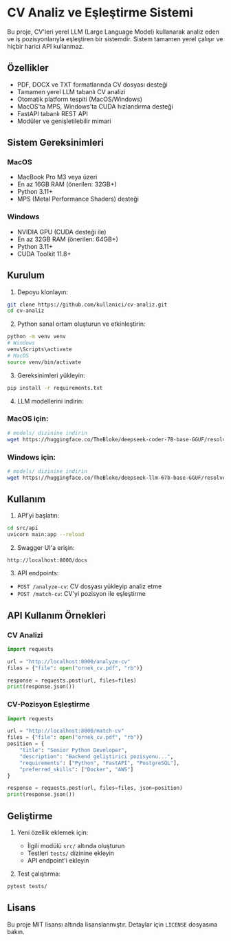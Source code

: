 # CV Analiz ve Eşleştirme Sistemi

Bu proje, CV'leri yerel LLM (Large Language Model) kullanarak analiz eden ve iş pozisyonlarıyla eşleştiren bir sistemdir. Sistem tamamen yerel çalışır ve hiçbir harici API kullanmaz.

## Özellikler

- PDF, DOCX ve TXT formatlarında CV dosyası desteği
- Tamamen yerel LLM tabanlı CV analizi
- Otomatik platform tespiti (MacOS/Windows)
- MacOS'ta MPS, Windows'ta CUDA hızlandırma desteği
- FastAPI tabanlı REST API
- Modüler ve genişletilebilir mimari

## Sistem Gereksinimleri

### MacOS
- MacBook Pro M3 veya üzeri
- En az 16GB RAM (önerilen: 32GB+)
- Python 3.11+
- MPS (Metal Performance Shaders) desteği

### Windows
- NVIDIA GPU (CUDA desteği ile)
- En az 32GB RAM (önerilen: 64GB+)
- Python 3.11+
- CUDA Toolkit 11.8+

## Kurulum

1. Depoyu klonlayın:
```bash
git clone https://github.com/kullanici/cv-analiz.git
cd cv-analiz
```

2. Python sanal ortam oluşturun ve etkinleştirin:
```bash
python -m venv venv
# Windows
venv\Scripts\activate
# MacOS
source venv/bin/activate
```

3. Gereksinimleri yükleyin:
```bash
pip install -r requirements.txt
```

4. LLM modellerini indirin:

### MacOS için:
```bash
# models/ dizinine indirin
wget https://huggingface.co/TheBloke/deepseek-coder-7B-base-GGUF/resolve/main/deepseek-coder-7b-q4_0.gguf -O models/deepseek-coder-7b-q4_0.gguf
```

### Windows için:
```bash
# models/ dizinine indirin
wget https://huggingface.co/TheBloke/deepseek-llm-67b-base-GGUF/resolve/main/deepseek-llm-67b-q5_k_m.gguf -O models/deepseek-llm-67b-q5_k_m.gguf
```

## Kullanım

1. API'yi başlatın:
```bash
cd src/api
uvicorn main:app --reload
```

2. Swagger UI'a erişin:
```
http://localhost:8000/docs
```

3. API endpoints:
- `POST /analyze-cv`: CV dosyası yükleyip analiz etme
- `POST /match-cv`: CV'yi pozisyon ile eşleştirme

## API Kullanım Örnekleri

### CV Analizi

```python
import requests

url = "http://localhost:8000/analyze-cv"
files = {"file": open("ornek_cv.pdf", "rb")}

response = requests.post(url, files=files)
print(response.json())
```

### CV-Pozisyon Eşleştirme

```python
import requests

url = "http://localhost:8000/match-cv"
files = {"file": open("ornek_cv.pdf", "rb")}
position = {
    "title": "Senior Python Developer",
    "description": "Backend geliştirici pozisyonu...",
    "requirements": ["Python", "FastAPI", "PostgreSQL"],
    "preferred_skills": ["Docker", "AWS"]
}

response = requests.post(url, files=files, json=position)
print(response.json())
```

## Geliştirme

1. Yeni özellik eklemek için:
   - İlgili modülü `src/` altında oluşturun
   - Testleri `tests/` dizinine ekleyin
   - API endpoint'i ekleyin

2. Test çalıştırma:
```bash
pytest tests/
```

## Lisans

Bu proje MIT lisansı altında lisanslanmıştır. Detaylar için `LICENSE` dosyasına bakın. 